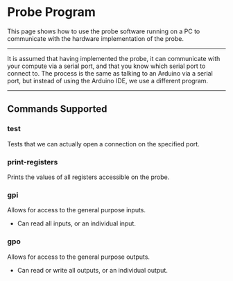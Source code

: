 
# Probe Program

This page shows how to use the probe software running on a PC to communicate
with the hardware implementation of the probe.

---

It is assumed that having implemented the probe, it can communicate with
your compute via a serial port, and that you know which serial port to
connect to. The process is the same as talking to an Arduino via a
serial port, but instead of using the Arduino IDE, we use a different program.

---

## Commands Supported

### test

Tests that we can actually open a connection on the specified port.

### print-registers

Prints the values of all registers accessible on the probe.

### gpi

Allows for access to the general purpose inputs.

- Can read all inputs, or an individual input.

### gpo

Allows for access to the general purpose outputs.

- Can read or write all outputs, or an individual output.
